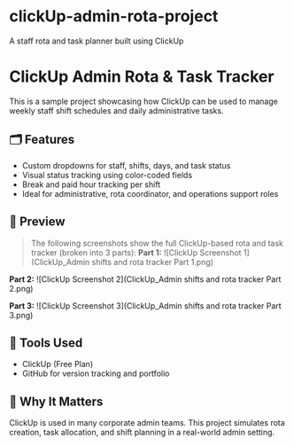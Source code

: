 # clickUp-admin-rota-project
A staff rota and task planner built using ClickUp
# ClickUp Admin Rota & Task Tracker

This is a sample project showcasing how ClickUp can be used to manage weekly staff shift schedules and daily administrative tasks.

## 🗂️ Features

- Custom dropdowns for staff, shifts, days, and task status
- Visual status tracking using color-coded fields
- Break and paid hour tracking per shift
- Ideal for administrative, rota coordinator, and operations support roles

## 📸 Preview

> The following screenshots show the full ClickUp-based rota and task tracker (broken into 3 parts):
> **Part 1:**
![ClickUp Screenshot 1](ClickUp_Admin shifts and rota tracker Part 1.png)

**Part 2:**
![ClickUp Screenshot 2](ClickUp_Admin shifts and rota tracker Part 2.png)

**Part 3:**
![ClickUp Screenshot 3](ClickUp_Admin shifts and rota tracker Part 3.png)

## 🔧 Tools Used

- ClickUp (Free Plan)
- GitHub for version tracking and portfolio

## 🔗 Why It Matters

ClickUp is used in many corporate admin teams. This project simulates rota creation, task allocation, and shift planning in a real-world admin setting.

